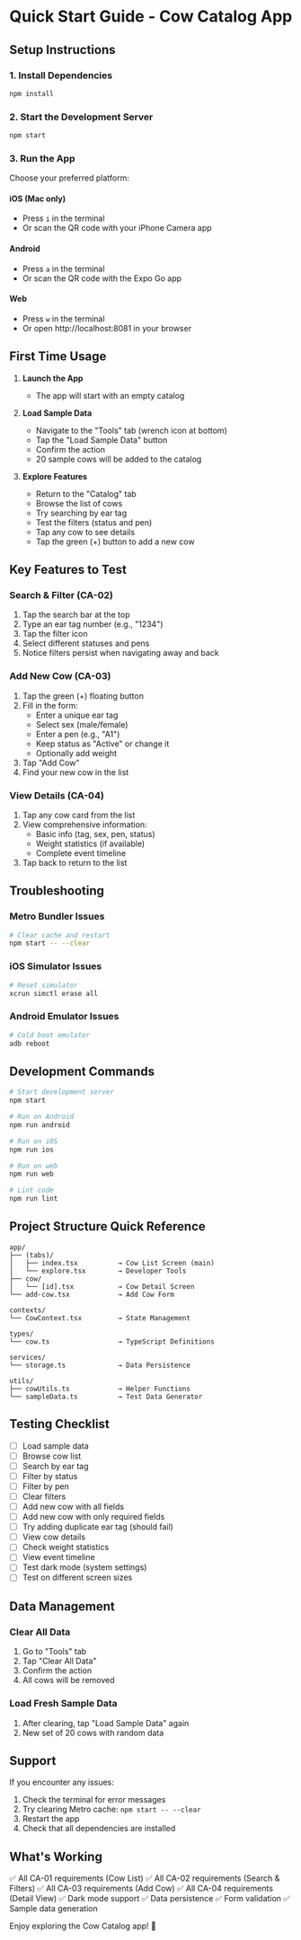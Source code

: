 # Quick Start Guide - Cow Catalog App

## Setup Instructions

### 1. Install Dependencies
```bash
npm install
```

### 2. Start the Development Server
```bash
npm start
```

### 3. Run the App

Choose your preferred platform:

#### iOS (Mac only)
- Press `i` in the terminal
- Or scan the QR code with your iPhone Camera app

#### Android
- Press `a` in the terminal
- Or scan the QR code with the Expo Go app

#### Web
- Press `w` in the terminal
- Or open http://localhost:8081 in your browser

## First Time Usage

1. **Launch the App**
   - The app will start with an empty catalog

2. **Load Sample Data**
   - Navigate to the "Tools" tab (wrench icon at bottom)
   - Tap the "Load Sample Data" button
   - Confirm the action
   - 20 sample cows will be added to the catalog

3. **Explore Features**
   - Return to the "Catalog" tab
   - Browse the list of cows
   - Try searching by ear tag
   - Test the filters (status and pen)
   - Tap any cow to see details
   - Tap the green (+) button to add a new cow

## Key Features to Test

### Search & Filter (CA-02)
1. Tap the search bar at the top
2. Type an ear tag number (e.g., "1234")
3. Tap the filter icon
4. Select different statuses and pens
5. Notice filters persist when navigating away and back

### Add New Cow (CA-03)
1. Tap the green (+) floating button
2. Fill in the form:
   - Enter a unique ear tag
   - Select sex (male/female)
   - Enter a pen (e.g., "A1")
   - Keep status as "Active" or change it
   - Optionally add weight
3. Tap "Add Cow"
4. Find your new cow in the list

### View Details (CA-04)
1. Tap any cow card from the list
2. View comprehensive information:
   - Basic info (tag, sex, pen, status)
   - Weight statistics (if available)
   - Complete event timeline
3. Tap back to return to the list

## Troubleshooting

### Metro Bundler Issues
```bash
# Clear cache and restart
npm start -- --clear
```

### iOS Simulator Issues
```bash
# Reset simulator
xcrun simctl erase all
```

### Android Emulator Issues
```bash
# Cold boot emulator
adb reboot
```

## Development Commands

```bash
# Start development server
npm start

# Run on Android
npm run android

# Run on iOS
npm run ios

# Run on web
npm run web

# Lint code
npm run lint
```

## Project Structure Quick Reference

```
app/
├── (tabs)/
│   ├── index.tsx          → Cow List Screen (main)
│   └── explore.tsx        → Developer Tools
├── cow/
│   └── [id].tsx           → Cow Detail Screen
└── add-cow.tsx            → Add Cow Form

contexts/
└── CowContext.tsx         → State Management

types/
└── cow.ts                 → TypeScript Definitions

services/
└── storage.ts             → Data Persistence

utils/
├── cowUtils.ts            → Helper Functions
└── sampleData.ts          → Test Data Generator
```

## Testing Checklist

- [ ] Load sample data
- [ ] Browse cow list
- [ ] Search by ear tag
- [ ] Filter by status
- [ ] Filter by pen
- [ ] Clear filters
- [ ] Add new cow with all fields
- [ ] Add new cow with only required fields
- [ ] Try adding duplicate ear tag (should fail)
- [ ] View cow details
- [ ] Check weight statistics
- [ ] View event timeline
- [ ] Test dark mode (system settings)
- [ ] Test on different screen sizes

## Data Management

### Clear All Data
1. Go to "Tools" tab
2. Tap "Clear All Data"
3. Confirm the action
4. All cows will be removed

### Load Fresh Sample Data
1. After clearing, tap "Load Sample Data" again
2. New set of 20 cows with random data

## Support

If you encounter any issues:
1. Check the terminal for error messages
2. Try clearing Metro cache: `npm start -- --clear`
3. Restart the app
4. Check that all dependencies are installed

## What's Working

✅ All CA-01 requirements (Cow List)
✅ All CA-02 requirements (Search & Filters)
✅ All CA-03 requirements (Add Cow)
✅ All CA-04 requirements (Detail View)
✅ Dark mode support
✅ Data persistence
✅ Form validation
✅ Sample data generation

Enjoy exploring the Cow Catalog app! 🐄